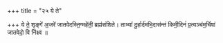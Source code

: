 +++
title = "२५ ये ते"

+++
ये ते॒ शृङ्गे॑ अ॒जरे॑ जातवेदस्ति॒ग्महे॑ती॒ ब्रह्म॑संशिते। ताभ्यां॑ दु॒र्हार्द॑मभि॒दास॑न्तं किमी॒दिनं॑ प्र॒त्यञ्च॑म॒र्चिषा॑ जातवेदो॒ वि नि॑क्ष्व ॥